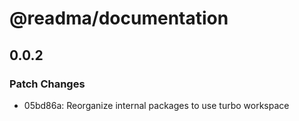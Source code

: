 # @readma/documentation

## 0.0.2

### Patch Changes

- 05bd86a: Reorganize internal packages to use turbo workspace
